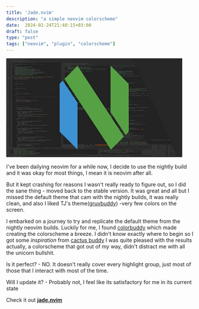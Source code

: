 ```yaml
---
title: 'Jade.nvim'
description: "a simple neovim colorscheme"
date:  2024-02-24T21:40:15+03:00
draft: false
type: "post"
tags: ["neovim", "plugin", "colorscheme"]
---
```

![Neovim logo](nvim.jpg)

I've been dailying neovim for a while now, I decide to use the nightly build and it was okay for most things,
I mean it is neovim after all.

But it kept crashing for reasons I wasn't really ready to figure out, so I did the sane thing - moved back to the stable version.
It was great and all but I missed the default theme that cam with the nightly builds, it was really clean, and also I liked TJ's theme([gruvbuddy](https://github.com/tjdevries/gruvbuddy.nvim)) -very few colors on the screen.

I embarked on a journey to try and replicate the default theme from the nightly neovim builds. Luckily for me, I found [colorbuddy](https://github.com/tjdevries/colorbuddy.nvim) which made creating the colorscheme a breeze.
I didn't know exactly where to begin so I got some *inspiration* from [cactus buddy](https://github.com/redbug312/cactusbuddy)
I was quite pleased with the results actually, a colorscheme that got out of my way, didn't distract me with all the unicorn bullshit.

Is it perfect? - NO. It doesn't really cover every highlight group, just most of those that I interact with most of the time.

Will I update it? - Probably not, I feel like its satisfactory for me in its current state


Check it out [**jade.nvim**](https://github.com/musaubrian/jade.nvim)

